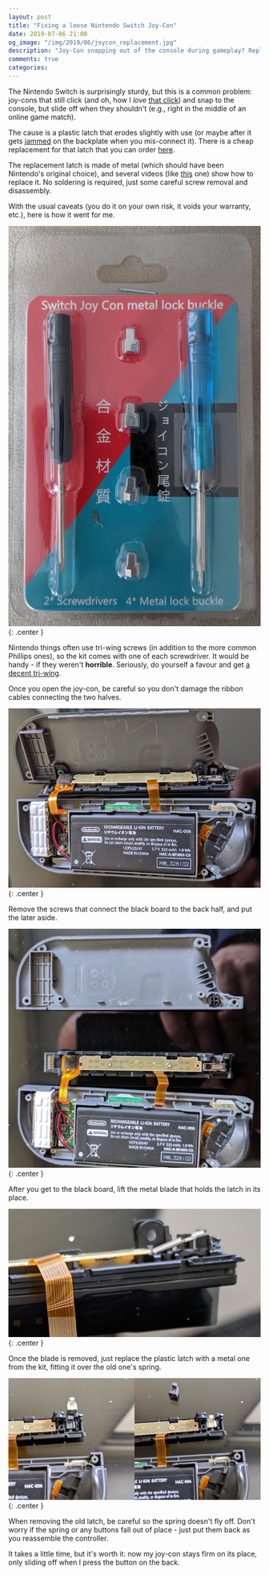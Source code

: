 ```yaml
---
layout: post
title: "Fixing a loose Nintendo Switch Joy-Con"
date: 2019-07-06 21:00
og_image: "/img/2019/06/joycon_replacement.jpg"
description: "Joy-Con snapping out of the console during gameplay? Replacing a tiny latch on the controller fixes that."
comments: true
categories:
---
```


The Nintendo Switch is surprisingly sturdy, but this is a common problem: joy-cons that still click (and oh, how I _love_ [that click](https://www.youtube.com/watch?v=JFu6l6Gqh7o)) and snap to the console, but slide off when they shouldn't (e.g., right in the middle of an online game match).

The cause is a plastic latch that erodes slightly with use (or maybe after it gets [jammed](https://www.imore.com/how-fix-jammed-switch-controller) on the backplate when you mis-connect it). There is a cheap replacement for that latch that you can order [here](https://www.amazon.ca/dp/B07D327NKW/ref=pe_3034960_233709270_TE_item).

The replacement latch is made of metal (which should have been Nintendo's original choice), and several videos (like [this](https://www.youtube.com/watch?v=GhtTQ2LHEl0) one) show how to replace it. No soldering is required, just some careful screw removal and disassembly.

With the usual caveats (you do it on your own risk, it voids your warranty, etc.), here is how it went for me.

![](/img/2019/06/joycon_kit.jpg){: .center }

<!--more-->

Nintendo things often use tri-wing screws (in addition to the more common Phillips ones), so the kit comes with one of each screwdriver. It would be handy - if they weren't **horrible**. Seriously, do yourself a favour and get [a decent tri-wing](https://www.amazon.ca/dp/B00KWRS3GY/).

Once you open the joy-con, be careful so you don't damage the ribbon cables connecting the two halves.

![](/img/2019/06/joycon_open.jpg){: .center }

Remove the screws that connect the black board to the back half, and put the later aside.

![](/img/2019/06/joycon_split.jpg){: .center }

After you get to the black board, lift the metal blade that holds the latch in its place.

![](/img/2019/06/joycon_lift.jpg){: .center }

Once the blade is removed, just replace the plastic latch with a metal one from the kit, fitting it over the old one's spring.

![](/img/2019/06/joycon_replacement.jpg){: .center }

When removing the old latch, be careful so the spring doesn't fly off. Don't worry if the spring or any buttons fall out of place - just put them back as you reassemble the controller.

It takes a little time, but it's worth it: now my joy-con stays firm on its place, only sliding off when I press the button on the back.

